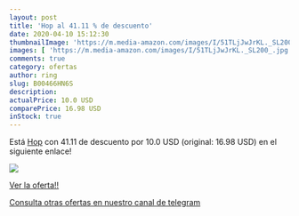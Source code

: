 ```yaml
---
layout: post
title: 'Hop al 41.11 % de descuento'
date: 2020-04-10 15:12:30
thumbnailImage: 'https://m.media-amazon.com/images/I/51TLjJwJrKL._SL200_.jpg'
images: [ 'https://m.media-amazon.com/images/I/51TLjJwJrKL._SL200_.jpg' ]
comments: true
category: ofertas
author: ring
slug: B00466HN6S
description:
actualPrice: 10.0 USD
comparePrice: 16.98 USD
inStock: true
---
```


Está [Hop](https://www.amazon.com/dp/B00466HN6S/?tag=redken08-20) con 41.11 de descuento por 10.0 USD (original: 16.98 USD) en el siguiente enlace!

[![](https://m.media-amazon.com/images/I/51TLjJwJrKL._SL200_.jpg)](https://www.amazon.com/dp/B00466HN6S/?tag=redken08-20)

[Ver la oferta!!](https://www.amazon.com/dp/B00466HN6S/?tag=redken08-20)

[Consulta otras ofertas en nuestro canal de telegram](https://t.me/s/ofertas25)
